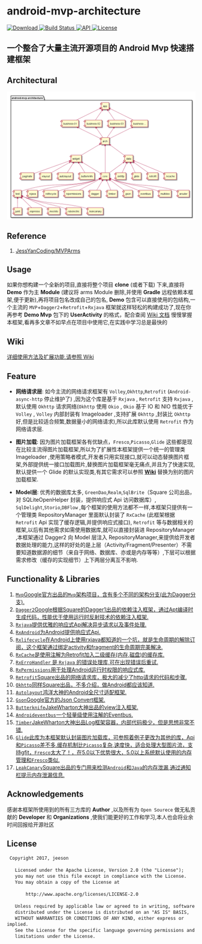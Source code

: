 # android-mvp-architecture
[ ![Download](https://api.bintray.com/packages/smuwjs/maven/arch/images/download.svg) ](https://bintray.com/smuwjs/maven/arch/_latestVersion)[ ![Build Status](https://travis-ci.org/smuwjs/android-mvp-architecture.svg?branch=master) ](https://travis-ci.org/smuwjs/android-mvp-architecture)
[ ![API](https://img.shields.io/badge/API-15%2B-blue.svg?style=flat-square) ](https://developer.android.com/about/versions/android-4.0.3.html)
[ ![License](http://img.shields.io/badge/License-Apache%202.0-blue.svg?style=flat-square) ](http://www.apache.org/licenses/LICENSE-2.0)

## 一个整合了大量主流开源项目的 Android Mvp 快速搭建框架

## Architectural
![架构图](doc/uml/architecture.png "架构图")

## Reference 
1. [JessYanCoding/MVPArms](https://github.com/JessYanCoding/MVPArms)

## Usage
如果你想构建一个全新的项目,直接将整个项目 **clone** (或者下载) 下来,直接将 **Demo** 作为主 **Module** (建议将 arms Module 删除,并使用 **Gradle** 远程依赖本框架,便于更新),再将项目包名改成自己的包名, **Demo** 包含可以直接使用的包结构,一个主流的 `MVP`+`Dagger2`+`Retrofit`+`Rxjava` 框架就这样轻松的构建成功了,现在你再参考 **Demo Mvp** 包下的 **UserActivity** 的格式，配合查阅 [Wiki 文档](https://github.com/smuwjs/android-mvp-architecture/wiki) 慢慢掌握本框架,看再多文章不如早点在项目中使用它,在实践中学习总是最快的
 
## Wiki
[详细使用方法及扩展功能,请参照 Wiki ](https://github.com/smuwjs/android-mvp-architecture/wiki)

## Feature

* **网络请求层**: 如今主流的网络请求框架有 `Volley`,`Okhttp`,`Retrofit` (`Android-async-http` 停止维护了) ,因为这个库是基于 `Rxjava` , `Retrofit` 支持 `Rxjava` ,默认使用 `Okhttp` 请求网络(`Okhttp` 使用 `Okio` , `Okio` 基于 IO 和 NIO 性能优于 `Volley` , `Volley` 内部封装有 Imageloader ,支持扩展 `Okhttp` ,封装比 `Okhttp` 好,但是比较适合频繁,数据量小的网络请求),所以此库默认使用 `Retrofit` 作为网络请求层.

* **图片加载**: 因为图片加载框架各有优缺点，`Fresco`,`Picasso`,`Glide` 这些都是现在比较主流得图片加载框架,所以为了扩展性本框架提供一个统一的管理类 Imageloader ,使用策略者模式,开发者只用实现接口,就可以动态替换图片框架,外部提供统一接口加载图片,替换图片加载框架毫无痛点,并且为了快速实现,默认提供一个 Glide 的默认实现类,有其它需求可以参照 [**Wiki**](https://github.com/smuwjs/android-mvp-architecture/wiki#3.4) 替换为别的图片加载框架.

* **Model层**: 优秀的数据库太多, `GreenDao`,`Realm`,`SqlBrite`（Square 公司出品，对 SQLiteOpenHelper 封装，提供响应式 Api 访问数据库）, `SqlDelight`,`Storio`,`DBFlow` ,每个框架的使用方法都不一样,本框架只提供有一个管理类 RepositoryManager 里面默认封装了 `RxCache` (此框架根据 `Retrofit` Api 实现了缓存逻辑,并提供响应式接口), `Retrofit` 等与数据相关的框架,以后有其他需求如需使用数据库,就可以直接封装进 RepositoryManager ,本框架通过 Dagger2 向 Model 层注入 RepositoryManager,来提供给开发者数据处理的能力,这样的好处的是上层（Activity/Fragment/Presenter）不需要知道数据源的细节（来自于网络、数据库、亦或是内存等等）,下层可以根据需求修改（缓存的实现细节）上下两层分离互不影响.

## Functionality & Libraries
1. [`Mvp`Google官方出品的`Mvp`架构项目，含有多个不同的架构分支(此为Dagger分支).](https://github.com/googlesamples/android-architecture/tree/todo-mvp-dagger/)
2. [`Dagger2`Google根据Square的Dagger1出品的依赖注入框架，通过Apt编译时生成代码，性能优于使用运行时反射技术的依赖注入框架.](https://github.com/google/dagger)
3. [`Rxjava`提供优雅的响应式Api解决异步请求以及事件处理.](https://github.com/ReactiveX/RxJava)
4. [`RxAndroid`为Android提供响应式Api.](https://github.com/ReactiveX/RxAndroid)
5. [`Rxlifecycle`在Android上使用rxjava都知道的一个坑，就是生命周期的解除订阅，这个框架通过绑定activity和fragment的生命周期完美解决.](https://github.com/trello/RxLifecycle)
6. [`RxCache`是使用注解为Retrofit加入二级缓存(内存,磁盘)的缓存库.](https://github.com/VictorAlbertos/RxCache)
7. [`RxErroHandler` 是 `Rxjava` 的错误处理库,可在出现错误后重试.](https://github.com/JessYanCoding/RxErrorHandler)
8. [`RxPermissions`用于处理Android运行时权限的响应式库.](https://github.com/tbruyelle/RxPermissions)
9. [`Retrofit`Square出品的网络请求库，极大的减少了http请求的代码和步骤.](https://github.com/square/retrofit)
10. [`Okhttp`同样Square出品，不多介绍，做Android都应该知道.](https://github.com/square/okhttp)
11. [`Autolayout`鸿洋大神的Android全尺寸适配框架.](https://github.com/hongyangAndroid/AndroidAutoLayout)
12. [`Gson`Google官方的Json Convert框架.](https://github.com/google/gson)
13. [`Butterknife`JakeWharton大神出品的view注入框架.](https://github.com/JakeWharton/butterknife)
14. [`Androideventbus`一个轻量级使用注解的Eventbus.](https://github.com/hehonghui/AndroidEventBus)
15. [`Timber`JakeWharton大神出品Log框架容器，内部代码极少，但是思想非常不错.](https://github.com/JakeWharton/timber)
16. [`Glide`此库为本框架默认封装图片加载库，可参照着例子更改为其他的库，Api和`Picasso`差不多,缓存机制比`Picasso`复杂,速度快，适合处理大型图片流，支持gfit，`Fresco`太大了！，在5.0以下优势很大，5.0以上系统默认使用的内存管理和`Fresco`类似.](https://github.com/bumptech/glide)
17. [`LeakCanary`Square出品的专门用来检测`Android`和`Java`的内存泄漏,通过通知栏提示内存泄漏信息.](https://github.com/square/leakcanary)

 
 

## Acknowledgements 
感谢本框架所使用到的所有三方库的 **Author** ,以及所有为 `Open Sourece` 做无私贡献的 **Developer** 和 **Organizations** ,使我们能更好的工作和学习,本人也会将业余时间回报给开源社区


## License
``` 
 Copyright 2017, jeeson       
  
   Licensed under the Apache License, Version 2.0 (the "License");
   you may not use this file except in compliance with the License.
   You may obtain a copy of the License at 
 
       http://www.apache.org/licenses/LICENSE-2.0 

   Unless required by applicable law or agreed to in writing, software
   distributed under the License is distributed on an "AS IS" BASIS,
   WITHOUT WARRANTIES OR CONDITIONS OF ANY KIND, either express or implied.
   See the License for the specific language governing permissions and
   limitations under the License.
```
